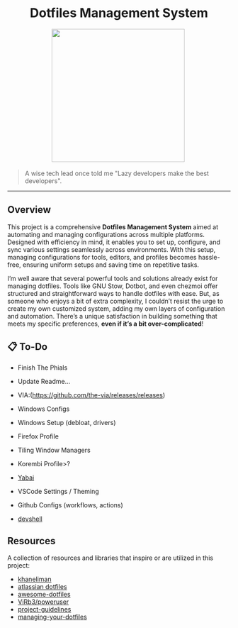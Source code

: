 <h1 align="center">Dotfiles Management System</h1>

<div align="center">
  <img src="https://i.ibb.co/PwDc0dP/32e27328-e247-4806-948d-5f2daf4a59b1.webp" width="300" />
  <img src="https://raw.githubusercontent.com/catppuccin/catppuccin/main/assets/misc/transparent.png" height="30" width="0px"/>
</div>

> A wise tech lead once told me "Lazy developers make the best developers".

---

## Overview

This project is a comprehensive **Dotfiles Management System** aimed at automating and managing configurations across multiple platforms. Designed with efficiency in mind, it enables you to set up, configure, and sync various settings seamlessly across environments. With this setup, managing configurations for tools, editors, and profiles becomes hassle-free, ensuring uniform setups and saving time on repetitive tasks.

I’m well aware that several powerful tools and solutions already exist for managing dotfiles. Tools like GNU Stow, Dotbot, and even chezmoi offer structured and straightforward ways to handle dotfiles with ease. But, as someone who enjoys a bit of extra complexity, I couldn’t resist the urge to create my own customized system, adding my own layers of configuration and automation. There’s a unique satisfaction in building something that meets my specific preferences, **even if it’s a bit over-complicated**!

## :clipboard: To-Do

- Finish The Phials
- Update Readme...

- VIA:(https://github.com/the-via/releases/releases)
- Windows Configs
 - Windows Setup (debloat, drivers)
- Firefox Profile
- Tiling Window Managers
 - Korembi Profile>?
 - [Yabai](https://github.com/koekeishiya/yabai)
- VSCode Settings / Theming
- Github Configs (workflows, actions)
- [devshell](https://github.com/numtide/devshell)

## Resources

A collection of resources and libraries that inspire or are utilized in this project:

- [khaneliman](https://github.com/khaneliman/dotfiles)
- [atlassian dotfiles](https://www.atlassian.com/git/tutorials/dotfiles)
- [awesome-dotfiles](https://github.com/webpro/awesome-dotfiles)
- [ViRb3/poweruser](https://github.com/ViRb3/poweruser)
- [project-guidelines](https://github.com/elsewhencode/project-guidelines)
- [managing-your-dotfiles](https://anishathalye.com/managing-your-dotfiles)
